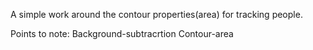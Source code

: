 A simple work around the contour properties(area) for tracking people.

Points to note: Background-subtracrtion     Contour-area

